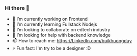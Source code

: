 ### Hi there 👋

- 🔭 I’m currently working on Frontend
- 🌱 I’m currently learning Fullstack Nodejs
- 👯 I’m looking to collaborate on edtech industry 
- 🤔 I’m looking for help with backend knowledge 
- 📫 How to reach me: https://LinkedIn.com/buikhuongduy
- ⚡ Fun fact: I'm try to be a designer :D
